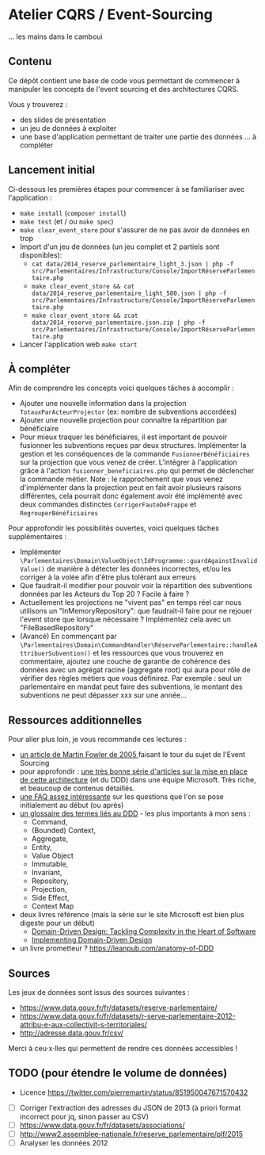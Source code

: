 # Atelier CQRS / Event-Sourcing

... les mains dans le camboui

## Contenu

Ce dépôt contient une base de code vous permettant de commencer à
manipuler les concepts de l'event sourcing et des architectures CQRS.

Vous y trouverez :

* des slides de présentation
* un jeu de données à exploiter
* une base d'application permettant de traiter une partie des données ... à compléter

## Lancement initial

Ci-dessous les premières étapes pour commencer à se familiariser avec l'application :

* `make install` (`composer install`)
* `make test` (et / ou `make spec`)
* `make clear_event_store` pour s'assurer de ne pas avoir de données en trop
* Import d'un jeu de données (un jeu complet et 2 partiels sont disponibles):
    * `cat data/2014_reserve_parlementaire_light_3.json | php -f src/Parlementaires/Infrastructure/Console/ImportRéserveParlementaire.php`
    * `make clear_event_store && cat data/2014_reserve_parlementaire_light_500.json | php -f src/Parlementaires/Infrastructure/Console/ImportRéserveParlementaire.php`
    * `make clear_event_store && zcat data/2014_reserve_parlementaire.json.zip | php -f src/Parlementaires/Infrastructure/Console/ImportRéserveParlementaire.php`
* Lancer l'application web `make start`

## À compléter

Afin de comprendre les concepts voici quelques tâches à accomplir :

* Ajouter une nouvelle information dans la projection `TotauxParActeurProjector` (ex: nombre de subventions accordées)
* Ajouter une nouvelle projection pour connaître la répartition par bénéficiaire
* Pour mieux traquer les bénéficiaires, il est important de pouvoir fusionner les subventions reçues
par deux structures.
Implémenter la gestion et les conséquences de la commande `FusionnerBénéficiaires` sur la projection que
vous venez de créer. L'intégrer à l'application grâce à l'action `fusionner_beneficiaires.php` qui permet de déclencher
la commande métier.
Note : le rapprochement que vous venez d'implémenter dans la projection peut en fait avoir plusieurs raisons différentes,
cela pourrait donc également avoir été implémenté avec deux commandes distinctes
`CorrigerFauteDeFrappe` et `RegrouperBénéficiaires`

Pour approfondir les possibilités ouvertes, voici quelques tâches supplémentaires :

* Implémenter `\Parlementaires\Domain\ValueObject\IdProgramme::guardAgainstInvalidValue()`
de manière à détecter les données incorrectes, et/ou les corriger à la volée
afin d'être plus tolérant aux erreurs
* Que faudrait-il modifier pour pouvoir voir la répartition des subventions données par les Acteurs du Top 20 ?
Facile à faire ?
* Actuellement les projections ne "vivent pas" en temps réel car nous
utilisons un "InMemoryRepository": que faudrait-il faire pour ne rejouer
l'event store que lorsque nécessaire ? Implémentez cela avec un "FileBasedRepository"
* (Avancé) En commençant par `\Parlementaires\Domain\CommandHandler\RéserveParlementaire::handleAttribuerSubvention()`
et les ressources que vous trouverez en commentaire, ajoutez une couche
de garantie de cohérence des données avec un agrégat racine (aggregate root)
qui aura pour rôle de vérifier des règles métiers que vous définirez.
Par exemple : seul un parlementaire en mandat peut faire des subventions,
le montant des subventions ne peut dépasser xxx sur une année...

## Ressources additionnelles

Pour aller plus loin, je vous recommande ces lectures :

* [un article de Martin Fowler de 2005 ](http://martinfowler.com/eaaDev/EventSourcing.html) faisant le tour du sujet de l'Event Sourcing
* pour approfondir : [une très bonne série d'articles sur la mise en place de cette architecture](https://msdn.microsoft.com/en-us/library/jj591560.aspx) (et du DDD) dans une équipe Microsoft. Très riche, et beaucoup de contenus détaillés.
* [une FAQ assez intéressante](http://cqrs.nu/) sur les questions que l'on se pose initialement au début (ou après)
* [un glossaire des termes liés au DDD](https://dddcommunity.org/resources/ddd_terms/) - les plus importants à mon sens :
    * Command,
    * (Bounded) Context,
    * Aggregate,
    * Entity,
    * Value Object
    * Immutable,
    * Invariant,
    * Repository,
    * Projection,
    * Side Effect,
    * Context Map
* deux livres référence (mais la série sur le site Microsoft est bien plus digeste pour un début)
    * [Domain-Driven Design: Tackling Complexity in the Heart of Software](https://www.amazon.fr/Domain-Driven-Design-Tackling-Complexity-Software/dp/0321125215/https://www.amazon.fr/Domain-Driven-Design-Tackling-Complexity-Software/dp/0321125215/)
    * [Implementing Domain-Driven Design](https://www.amazon.fr/Implementing-Domain-Driven-Design-Vaughn-Vernon/dp/0321834577/)
* un livre prometteur ? https://leanpub.com/anatomy-of-DDD

## Sources

Les jeux de données sont issus des sources suivantes :

* https://www.data.gouv.fr/fr/datasets/reserve-parlementaire/
* https://www.data.gouv.fr/fr/datasets/r-serve-parlementaire-2012-attribu-e-aux-collectivit-s-territoriales/
* http://adresse.data.gouv.fr/csv/

Merci à ceu⋅x⋅lles qui permettent de rendre ces données accessibles !

## TODO (pour étendre le volume de données)

* Licence https://twitter.com/pierremartin/status/851950047671570432
* [ ] Corriger l'extraction des adresses du JSON de 2013 (à priori format incorrect pour jq, sinon passer au CSV)
* [ ] https://www.data.gouv.fr/fr/datasets/associations/
* [ ] http://www2.assemblee-nationale.fr/reserve_parlementaire/plf/2015
* [ ] Analyser les données 2012

